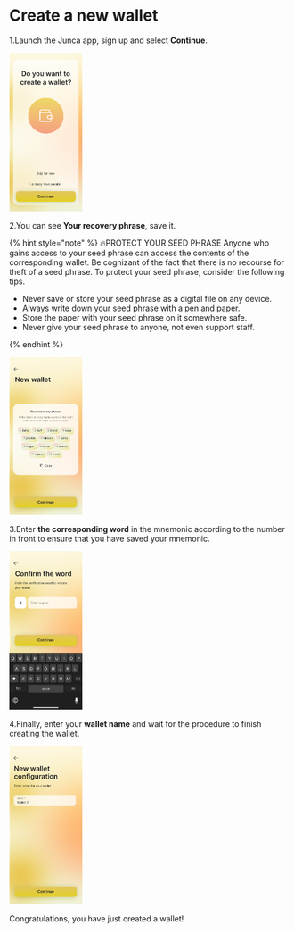# Create a new wallet

1.Launch the Junca app, sign up and select **Continue**.

<img src="media/create%20a%20wallet.png" width="26%">

2.You can see **Your recovery phrase**, save it. 

{% hint style="note" %}
🔥PROTECT YOUR SEED PHRASE
Anyone who gains access to your seed phrase can access the contents of the corresponding wallet. Be cognizant of the fact that there is no recourse for theft of a seed phrase. To protect your seed phrase, consider the following tips.

* Never save or store your seed phrase as a digital file on any device.
* Always write down your seed phrase with a pen and paper.
* Store the paper with your seed phrase on it somewhere safe.
* Never give your seed phrase to anyone, not even support staff.

{% endhint %}

<img src="media/mnemonic.png" width="26%">

3.Enter **the corresponding word** in the mnemonic according to the number in front to ensure that you have saved your mnemonic.

<img src="media/confirm%20word.png" width="26%">

4.Finally, enter your **wallet name** and wait for the procedure to finish creating the wallet.

<img src="media/enter%20name.png" width="26%">

Congratulations, you have just created a wallet!



